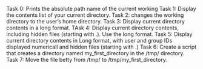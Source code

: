 Task 0: Prints the absolute path name of the current working
Task 1: Display the contents list of your current directory.
Task 2: changes the working directory to the user’s home directory.
Task 3: Display current directory contents in a long format.
TAsk 4: Display current directory contents, including hidden files (starting with .). Use the long format.
Task 5: Display current directory contents in Long format, with user and group IDs displayed numericall and  hidden files (starting with .)
Task 6: Create a script that creates a directory named my_first_directory in the /tmp/ directory.
Task 7: Move the file betty from /tmp/ to /tmp/my_first_directory.
